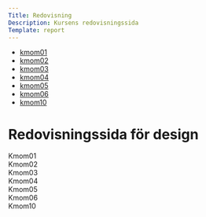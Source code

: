 ```yaml
---
Title: Redovisning
Description: Kursens redovisningssida
Template: report
---
```


* [kmom01](report/kmom01)
* [kmom02](report/kmom02)
* [kmom03](report/kmom03)
* [kmom04](report/kmom04)
* [kmom05](report/kmom05)
* [kmom06](report/kmom06)
* [kmom10](report/kmom10)

Redovisningssida för design
==========================

<div class="kmom-box">
Kmom01
</div>

<div class="kmom-box">
Kmom02
</div>

<div class="kmom-box">
Kmom03
</div>

<div class="kmom-box">
Kmom04
</div>

<div class="kmom-box">
Kmom05
</div>

<div class="kmom-box">
Kmom06
</div>

<div class="kmom-box project">
Kmom10
</div>
